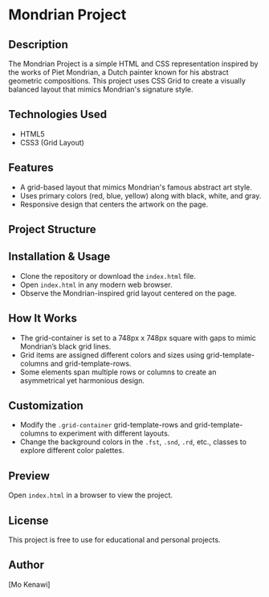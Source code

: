 # Mondrian Project

## Description

The Mondrian Project is a simple HTML and CSS representation inspired by the works of Piet Mondrian, a Dutch painter known for his abstract geometric compositions. This project uses CSS Grid to create a visually balanced layout that mimics Mondrian's signature style.

## Technologies Used

- HTML5
- CSS3 (Grid Layout)

## Features

- A grid-based layout that mimics Mondrian's famous abstract art style.
- Uses primary colors (red, blue, yellow) along with black, white, and gray.
- Responsive design that centers the artwork on the page.

## Project Structure


## Installation & Usage

- Clone the repository or download the `index.html` file.
- Open `index.html` in any modern web browser.
- Observe the Mondrian-inspired grid layout centered on the page.

## How It Works

- The grid-container is set to a 748px x 748px square with gaps to mimic Mondrian’s black grid lines.
- Grid items are assigned different colors and sizes using grid-template-columns and grid-template-rows.
- Some elements span multiple rows or columns to create an asymmetrical yet harmonious design.

## Customization

- Modify the `.grid-container` grid-template-rows and grid-template-columns to experiment with different layouts.
- Change the background colors in the `.fst`, `.snd`, `.rd`, etc., classes to explore different color palettes.

## Preview

Open `index.html` in a browser to view the project.

## License

This project is free to use for educational and personal projects.

## Author

[Mo Kenawi]
